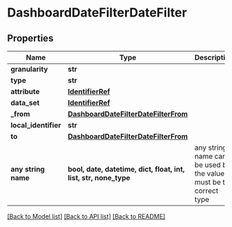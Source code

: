# DashboardDateFilterDateFilter


## Properties
Name | Type | Description | Notes
------------ | ------------- | ------------- | -------------
**granularity** | **str** |  | 
**type** | **str** |  | 
**attribute** | [**IdentifierRef**](IdentifierRef.md) |  | [optional] 
**data_set** | [**IdentifierRef**](IdentifierRef.md) |  | [optional] 
**_from** | [**DashboardDateFilterDateFilterFrom**](DashboardDateFilterDateFilterFrom.md) |  | [optional] 
**local_identifier** | **str** |  | [optional] 
**to** | [**DashboardDateFilterDateFilterFrom**](DashboardDateFilterDateFilterFrom.md) |  | [optional] 
**any string name** | **bool, date, datetime, dict, float, int, list, str, none_type** | any string name can be used but the value must be the correct type | [optional]

[[Back to Model list]](../README.md#documentation-for-models) [[Back to API list]](../README.md#documentation-for-api-endpoints) [[Back to README]](../README.md)


